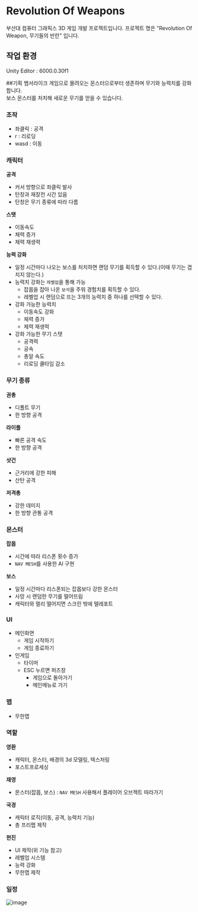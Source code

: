 # Revolution Of Weapons
부산대 컴퓨터 그래픽스 3D 게임 개발 프로젝트입니다.
프로젝트 명은 "Revolution Of Weapon, 무기들의 반란" 입니다.

## 작업 환경
Unity Editor : 6000.0.30f1

##기획
뱀서라이크 게임으로 몰려오는 몬스터으로부터 생존하며 무기와 능력치를 강화합니다.   
보스 몬스터를 처치해 새로운 무기를 얻을 수 있습니다.

### 조작
- 좌클릭 : 공격
- r : 리로딩
- wasd : 이동

### 캐릭터
**공격**
- 커서 방향으로 좌클릭 발사
- 탄창과 재장전 시간 있음
- 탄창은 무기 종류에 따라 다름

**스탯**
- 이동속도
- 체력 증가
- 체력 재생력

**능력 강화**
- 일정 시간마다 나오는 보스를 처치하면 랜덤 무기를 획득할 수 있다.(이때 무기는 겹치지 않는다.)
- 능력치 강화는 `레벨업`을 통해 가능
  - 잡몹을 잡아 나온 `보석`을 주워 경험치를 획득할 수 있다.
  - 레벨업 시 랜덤으로 뜨는 3개의 능력치 중 하나를 선택할 수 있다.
- 강화 가능한 능력치
    - 이동속도 강화
    - 체력 증가
    - 체력 재생력
- 강화 가능한 무기 스탯
    - 공격력
    - 공속
    - 총알 속도
    - 리로딩 쿨타임 감소

### 무기 종류
  
**권총**
  - 디폴트 무기
  - 한 방향 공격

**라이플**
  - 빠른 공격 속도
  - 한 방향 공격

**샷건**
  - 근거리에 강한 피해
  - 산탄 공격

**저격총**
  - 강한 데미지
  - 한 방향 관통 공격   

### 몬스터

**잡몹**
- 시간에 따라 리스폰 횟수 증가
- `NAV MESH`를 사용한 AI 구현

**보스**
- 일정 시간마다 리스폰되는 잡몹보다 강한 몬스터
- 사망 시 랜덤한 무기를 떨어뜨림
- 캐릭터와 멀리 떨어지면 스크린 밖에 텔레포트

### UI
- 메인화면
    - 게임 시작하기
    - 게임 종료하기
- 인게임
    - 타이머
    - ESC 누르면 퍼즈창
        - 게임으로 돌아가기
        - 메인메뉴로 가기

### 맵
- 무한맵

### 역할
**영환**
- 캐릭터, 몬스터, 배경의 3d 모델링, 텍스처링
- 포스트프로세싱

**재영**
- 몬스터(잡몹, 보스) : `NAV MESH` 사용해서 플레이어 오브젝트 따라가기

**국경**
- 캐릭터 로직(이동, 공격, 능력치 기능)
- 총 프리팹 제작

**현진**
- UI 제작(위 기능 참고)
- 레벨업 시스템
- 능력 강화
- 무한맵 제작

### 일정
![image](https://github.com/user-attachments/assets/8524504d-6f50-409e-bb90-96f531c2d8d8)
